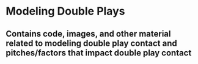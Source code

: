 # Modeling Double Plays

## Contains code, images, and other material related to modeling double play contact and pitches/factors that impact double play contact
